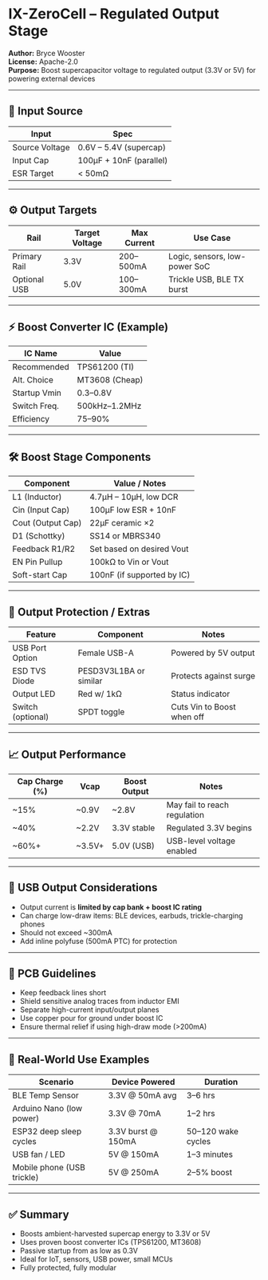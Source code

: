 # IX-ZeroCell – Regulated Output Stage

**Author:** Bryce Wooster  
**License:** Apache-2.0  
**Purpose:** Boost supercapacitor voltage to regulated output (3.3V or 5V) for powering external devices

---

## 🔋 Input Source

| Input          | Spec                      |
|----------------|---------------------------|
| Source Voltage | 0.6V – 5.4V (supercap)  
| Input Cap      | 100µF + 10nF (parallel)  
| ESR Target     | < 50mΩ  

---

## ⚙️ Output Targets

| Rail         | Target Voltage | Max Current | Use Case                      |
|--------------|----------------|-------------|-------------------------------|
| Primary Rail | 3.3V           | 200–500mA   | Logic, sensors, low-power SoC  
| Optional USB | 5.0V           | 100–300mA   | Trickle USB, BLE TX burst  

---

## ⚡ Boost Converter IC (Example)

| IC Name       | Value              |
|---------------|--------------------|
| Recommended   | TPS61200 (TI)  
| Alt. Choice   | MT3608 (Cheap)  
| Startup Vmin  | 0.3–0.8V  
| Switch Freq.  | 500kHz–1.2MHz  
| Efficiency    | 75–90%  

---

## 🛠️ Boost Stage Components

| Component        | Value / Notes                |
|------------------|------------------------------|
| L1 (Inductor)     | 4.7µH – 10µH, low DCR  
| Cin (Input Cap)   | 100µF low ESR + 10nF  
| Cout (Output Cap) | 22µF ceramic ×2  
| D1 (Schottky)     | SS14 or MBRS340  
| Feedback R1/R2    | Set based on desired Vout  
| EN Pin Pullup     | 100kΩ to Vin or Vout  
| Soft-start Cap    | 100nF (if supported by IC)  

---

## 🔌 Output Protection / Extras

| Feature            | Component         | Notes                          |
|--------------------|------------------|--------------------------------|
| USB Port Option     | Female USB-A     | Powered by 5V output  
| ESD TVS Diode       | PESD3V3L1BA or similar | Protects against surge  
| Output LED          | Red w/ 1kΩ       | Status indicator  
| Switch (optional)   | SPDT toggle      | Cuts Vin to Boost when off  

---

## 📈 Output Performance

| Cap Charge (%) | Vcap     | Boost Output | Notes                          |
|----------------|----------|--------------|--------------------------------|
| ~15%           | ~0.9V    | ~2.8V        | May fail to reach regulation  
| ~40%           | ~2.2V    | 3.3V stable  | Regulated 3.3V begins  
| ~60%+          | ~3.5V+   | 5.0V (USB)   | USB-level voltage enabled  

---

## 🔋 USB Output Considerations

- Output current is **limited by cap bank + boost IC rating**  
- Can charge low-draw items: BLE devices, earbuds, trickle-charging phones  
- Should not exceed ~300mA  
- Add inline polyfuse (500mA PTC) for protection

---

## 🔧 PCB Guidelines

- Keep feedback lines short  
- Shield sensitive analog traces from inductor EMI  
- Separate high-current input/output planes  
- Use copper pour for ground under boost IC  
- Ensure thermal relief if using high-draw mode (>200mA)

---

## 🔄 Real-World Use Examples

| Scenario                    | Device Powered       | Duration     |
|-----------------------------|----------------------|--------------|
| BLE Temp Sensor             | 3.3V @ 50mA avg      | 3–6 hrs  
| Arduino Nano (low power)    | 3.3V @ 70mA          | 1–2 hrs  
| ESP32 deep sleep cycles     | 3.3V burst @ 150mA   | 50–120 wake cycles  
| USB fan / LED               | 5V @ 150mA           | 1–3 minutes  
| Mobile phone (USB trickle)  | 5V @ 250mA           | 2–5% boost  

---

## ✅ Summary

- Boosts ambient-harvested supercap energy to 3.3V or 5V  
- Uses proven boost converter ICs (TPS61200, MT3608)  
- Passive startup from as low as 0.3V  
- Ideal for IoT, sensors, USB power, small MCUs  
- Fully protected, fully modular

